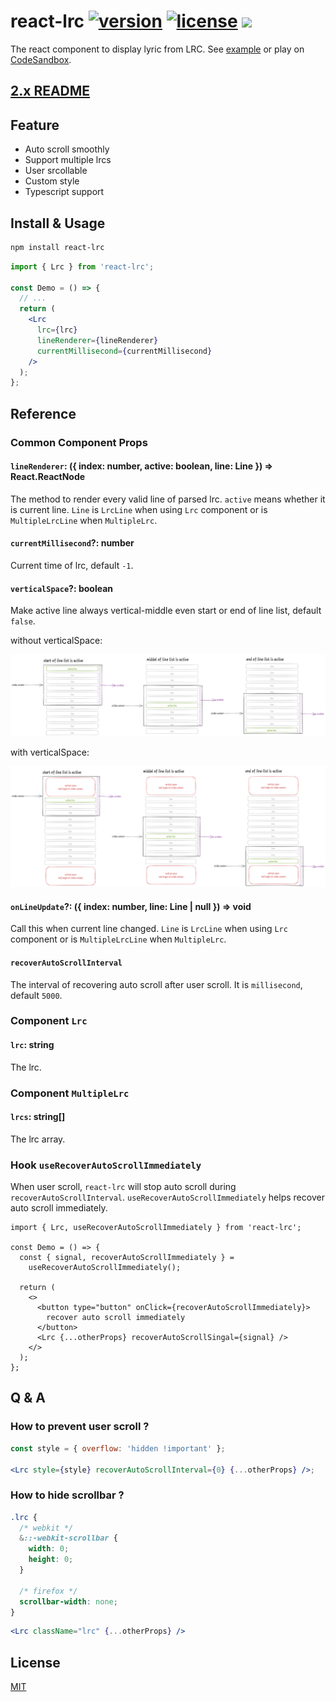# react-lrc [![version](https://img.shields.io/npm/v/react-lrc)](https://www.npmjs.com/package/react-lrc) [![license](https://img.shields.io/npm/l/react-lrc)](https://github.com/mebtte/react-lrc/blob/master/LICENSE) [![](https://img.shields.io/bundlephobia/minzip/react-lrc)](https://bundlephobia.com/result?p=react-lrc)

The react component to display lyric from LRC. See [example](https://mebtte.github.io/react-lrc) or play on [CodeSandbox](https://codesandbox.io/s/3-playground-ku96gv).

## [2.x README](https://github.com/mebtte/react-lrc/blob/d714e64e5bb70a551b498559436fdd9f1d71f8ce/README.md)

## Feature

- Auto scroll smoothly
- Support multiple lrcs
- User srcollable
- Custom style
- Typescript support

## Install & Usage

```sh
npm install react-lrc
```

```jsx
import { Lrc } from 'react-lrc';

const Demo = () => {
  // ...
  return (
    <Lrc
      lrc={lrc}
      lineRenderer={lineRenderer}
      currentMillisecond={currentMillisecond}
    />
  );
};
```

## Reference

### Common Component Props

#### `lineRenderer`: ({ index: number, active: boolean, line: Line }) => React.ReactNode

The method to render every valid line of parsed lrc. `active` means whether it is current line. `Line` is `LrcLine` when using `Lrc` component or is `MultipleLrcLine` when `MultipleLrc`.

#### `currentMillisecond`?: number

Current time of lrc, default `-1`.

#### `verticalSpace`?: boolean

Make active line always vertical-middle even start or end of line list, default `false`.

without verticalSpace:

![](./docs/without_vertical_space.png)

with verticalSpace:

![](./docs/with_vertical_space.png)

#### `onLineUpdate`?: ({ index: number, line: Line | null }) => void

Call this when current line changed. `Line` is `LrcLine` when using `Lrc` component or is `MultipleLrcLine` when `MultipleLrc`.

#### `recoverAutoScrollInterval`

The interval of recovering auto scroll after user scroll. It is `millisecond`, default `5000`.

### Component `Lrc`

#### `lrc`: string

The lrc.

### Component `MultipleLrc`

#### `lrcs`: string[]

The lrc array.

### Hook `useRecoverAutoScrollImmediately`

When user scroll, `react-lrc` will stop auto scroll during `recoverAutoScrollInterval`. `useRecoverAutoScrollImmediately` helps recover auto scroll immediately.

```tsx
import { Lrc, useRecoverAutoScrollImmediately } from 'react-lrc';

const Demo = () => {
  const { signal, recoverAutoScrollImmediately } =
    useRecoverAutoScrollImmediately();

  return (
    <>
      <button type="button" onClick={recoverAutoScrollImmediately}>
        recover auto scroll immediately
      </button>
      <Lrc {...otherProps} recoverAutoScrollSingal={signal} />
    </>
  );
};
```

## Q & A

### How to prevent user scroll ?

```jsx
const style = { overflow: 'hidden !important' };

<Lrc style={style} recoverAutoScrollInterval={0} {...otherProps} />;
```

### How to hide scrollbar ?

```scss
.lrc {
  /* webkit */
  &::-webkit-scrollbar {
    width: 0;
    height: 0;
  }

  /* firefox */
  scrollbar-width: none;
}
```

```jsx
<Lrc className="lrc" {...otherProps} />
```

## License

[MIT](./LICENSE)
